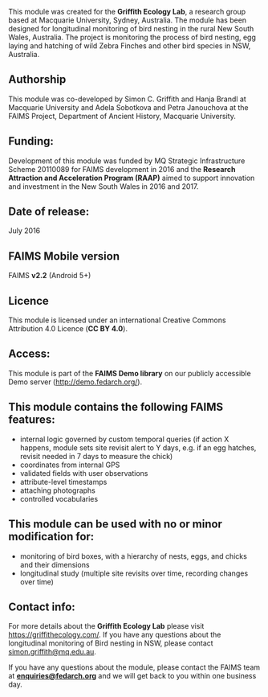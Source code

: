 This module was created for the **Griffith Ecology Lab**, a research group based at Macquarie University, Sydney, Australia. The module has been designed for longitudinal monitoring of bird nesting in the rural New South Wales, Australia. The project is monitoring the process of bird nesting, egg laying and hatching of wild Zebra Finches and other bird species in NSW, Australia.

## Authorship
This module was co-developed by Simon C. Griffith and Hanja Brandl at Macquarie University and Adela Sobotkova and Petra Janouchova at the FAIMS Project, Department of Ancient History, Macquarie University.

## Funding:
Development of this module was funded by MQ Strategic Infrastructure Scheme 20110089 for FAIMS development in 2016 and the **Research Attraction and Acceleration Program (RAAP)** aimed to support innovation and investment in the New South Wales in 2016 and 2017.


## Date of release:
July 2016

## FAIMS Mobile version
FAIMS **v2.2** (Android 5+)

## Licence
This module is licensed under an international Creative Commons Attribution 4.0 Licence (**CC BY 4.0**).

## Access:
This module is part of the **FAIMS Demo library** on our publicly accessible Demo server (http://demo.fedarch.org/). 

## This module contains the following FAIMS features:
* internal logic governed by custom temporal queries (if action X happens, module sets site revisit alert to Y days, e.g. if an egg hatches, revisit needed in 7 days to measure the chick)
* coordinates from internal GPS
* validated fields with user observations
* attribute-level timestamps
* attaching photographs
* controlled vocabularies


## This module can be used with no or minor modification for:
* monitoring of bird boxes, with a hierarchy of nests, eggs, and chicks and their dimensions
* longitudinal study (multiple site revisits over time, recording changes over time)

## Contact info:
For more details about the **Griffith Ecology Lab** please visit https://griffithecology.com/. If you have any questions about the longitudinal monitoring of Bird nesting in NSW, please contact simon.griffith@mq.edu.au.

If you have any questions about the module, please contact the FAIMS team at **enquiries@fedarch.org** and we will get back to you within one business day.
